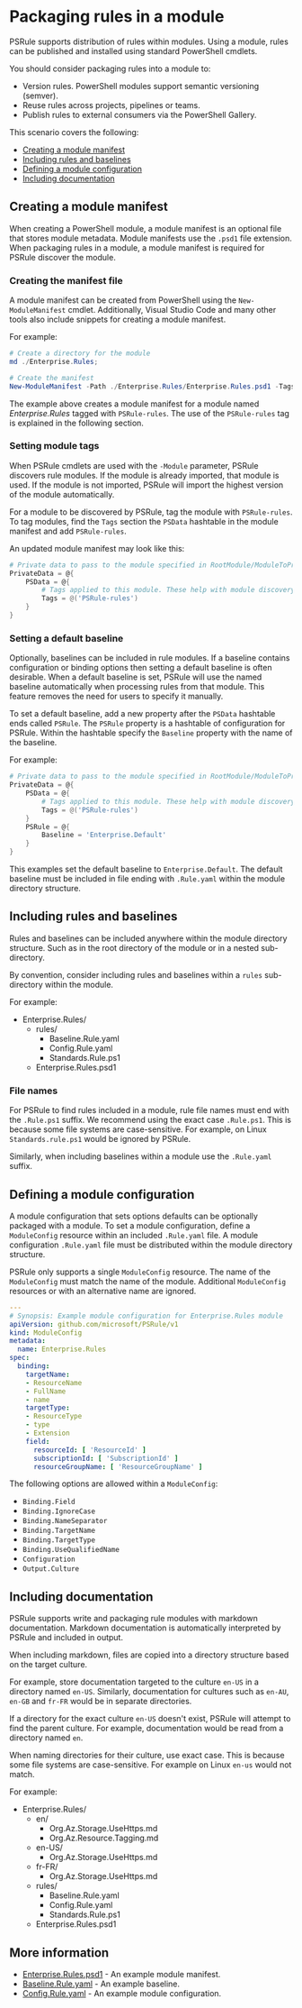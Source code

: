 # Packaging rules in a module

PSRule supports distribution of rules within modules.
Using a module, rules can be published and installed using standard PowerShell cmdlets.

You should consider packaging rules into a module to:

- Version rules. PowerShell modules support semantic versioning (semver).
- Reuse rules across projects, pipelines or teams.
- Publish rules to external consumers via the PowerShell Gallery.

This scenario covers the following:

- [Creating a module manifest](#creating-a-module-manifest)
- [Including rules and baselines](#including-rules-and-baselines)
- [Defining a module configuration](#defining-a-module-configuration)
- [Including documentation](#including-documentation)

## Creating a module manifest

When creating a PowerShell module, a module manifest is an optional file that stores module metadata.
Module manifests use the `.psd1` file extension.
When packaging rules in a module, a module manifest is required for PSRule discover the module.

### Creating the manifest file

A module manifest can be created from PowerShell using the `New-ModuleManifest` cmdlet.
Additionally, Visual Studio Code and many other tools also include snippets for creating a module manifest.

For example:

```powershell
# Create a directory for the module
md ./Enterprise.Rules;

# Create the manifest
New-ModuleManifest -Path ./Enterprise.Rules/Enterprise.Rules.psd1 -Tags 'PSRule-rules';
```

The example above creates a module manifest for a module named _Enterprise.Rules_ tagged with `PSRule-rules`.
The use of the `PSRule-rules` tag is explained in the following section.

### Setting module tags

When PSRule cmdlets are used with the `-Module` parameter, PSRule discovers rule modules.
If the module is already imported, that module is used.
If the module is not imported, PSRule will import the highest version of the module automatically.

For a module to be discovered by PSRule, tag the module with `PSRule-rules`.
To tag modules, find the `Tags` section the `PSData` hashtable in the module manifest and add `PSRule-rules`.

An updated module manifest may look like this:

```powershell
# Private data to pass to the module specified in RootModule/ModuleToProcess. This may also contain a PSData hashtable with additional module metadata used by PowerShell.
PrivateData = @{
    PSData = @{
        # Tags applied to this module. These help with module discovery in online galleries.
        Tags = @('PSRule-rules')
    }
}
```

### Setting a default baseline

Optionally, baselines can be included in rule modules.
If a baseline contains configuration or binding options then setting a default baseline is often desirable.
When a default baseline is set, PSRule will use the named baseline automatically when processing rules from that module.
This feature removes the need for users to specify it manually.

To set a default baseline, add a new property after the `PSData` hashtable ends called `PSRule`.
The `PSRule` property is a hashtable of configuration for PSRule.
Within the hashtable specify the `Baseline` property with the name of the baseline.

For example:

```powershell
# Private data to pass to the module specified in RootModule/ModuleToProcess. This may also contain a PSData hashtable with additional module metadata used by PowerShell.
PrivateData = @{
    PSData = @{
        # Tags applied to this module. These help with module discovery in online galleries.
        Tags = @('PSRule-rules')
    }
    PSRule = @{
        Baseline = 'Enterprise.Default'
    }
}
```

This examples set the default baseline to `Enterprise.Default`.
The default baseline must be included in file ending with `.Rule.yaml` within the module directory structure.

## Including rules and baselines

Rules and baselines can be included anywhere within the module directory structure.
Such as in the root directory of the module or in a nested sub-directory.

By convention, consider including rules and baselines within a `rules` sub-directory within the module.

For example:

- Enterprise.Rules/
  - rules/
    - Baseline.Rule.yaml
    - Config.Rule.yaml
    - Standards.Rule.ps1
  - Enterprise.Rules.psd1

### File names

For PSRule to find rules included in a module, rule file names must end with the `.Rule.ps1` suffix.
We recommend using the exact case `.Rule.ps1`.
This is because some file systems are case-sensitive.
For example, on Linux `Standards.rule.ps1` would be ignored by PSRule.

Similarly, when including baselines within a module use the `.Rule.yaml` suffix.

## Defining a module configuration

A module configuration that sets options defaults can be optionally packaged with a module.
To set a module configuration, define a `ModuleConfig` resource within an included `.Rule.yaml` file.
A module configuration `.Rule.yaml` file must be distributed within the module directory structure.

PSRule only supports a single `ModuleConfig` resource.
The name of the `ModuleConfig` must match the name of the module.
Additional `ModuleConfig` resources or with an alternative name are ignored.

```yaml
---
# Synopsis: Example module configuration for Enterprise.Rules module
apiVersion: github.com/microsoft/PSRule/v1
kind: ModuleConfig
metadata:
  name: Enterprise.Rules
spec:
  binding:
    targetName:
    - ResourceName
    - FullName
    - name
    targetType:
    - ResourceType
    - type
    - Extension
    field:
      resourceId: [ 'ResourceId' ]
      subscriptionId: [ 'SubscriptionId' ]
      resourceGroupName: [ 'ResourceGroupName' ]

```

The following options are allowed within a `ModuleConfig`:

- `Binding.Field`
- `Binding.IgnoreCase`
- `Binding.NameSeparator`
- `Binding.TargetName`
- `Binding.TargetType`
- `Binding.UseQualifiedName`
- `Configuration`
- `Output.Culture`

## Including documentation

PSRule supports write and packaging rule modules with markdown documentation.
Markdown documentation is automatically interpreted by PSRule and included in output.

When including markdown, files are copied into a directory structure based on the target culture.

For example, store documentation targeted to the culture `en-US` in a directory named `en-US`.
Similarly, documentation for cultures such as `en-AU`, `en-GB` and `fr-FR` would be in separate directories.

If a directory for the exact culture `en-US` doesn't exist, PSRule will attempt to find the parent culture.
For example, documentation would be read from a directory named `en`.

When naming directories for their culture, use exact case.
This is because some file systems are case-sensitive.
For example on Linux `en-us` would not match.

For example:

- Enterprise.Rules/
  - en/
    - Org.Az.Storage.UseHttps.md
    - Org.Az.Resource.Tagging.md
  - en-US/
    - Org.Az.Storage.UseHttps.md
  - fr-FR/
    - Org.Az.Storage.UseHttps.md
  - rules/
    - Baseline.Rule.yaml
    - Config.Rule.yaml
    - Standards.Rule.ps1
  - Enterprise.Rules.psd1

## More information

- [Enterprise.Rules.psd1](Enterprise.Rules/Enterprise.Rules.psd1) - An example module manifest.
- [Baseline.Rule.yaml](Enterprise.Rules/rules/Baseline.Rule.yaml) - An example baseline.
- [Config.Rule.yaml](Enterprise.Rules/rules/Config.Rule.yaml) - An example module configuration.
